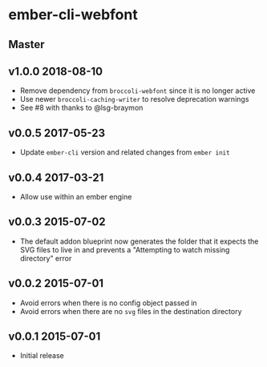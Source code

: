 # ember-cli-webfont

## Master

## v1.0.0 2018-08-10

 * Remove dependency from `broccoli-webfont` since it is no longer active
 * Use newer `broccoli-caching-writer` to resolve deprecation warnings
 * See #8 with thanks to @lsg-braymon

## v0.0.5 2017-05-23
 
 * Update `ember-cli` version and related changes from `ember init`

## v0.0.4 2017-03-21
 
 * Allow use within an ember engine

## v0.0.3 2015-07-02

 * The default addon blueprint now generates the folder that it expects the SVG files to live in and prevents a "Attempting to watch missing directory" error

## v0.0.2 2015-07-01

 * Avoid errors when there is no config object passed in
 * Avoid errors when there are no `svg` files in the destination directory

## v0.0.1 2015-07-01

 * Initial release
